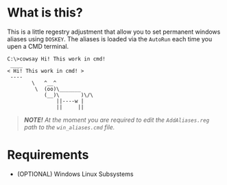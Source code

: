 # What is this?
This is a little regestry adjustment that allow you to set permanent windows aliases using `DOSKEY`.
The aliases is loaded via the `AutoRun` each time you upen a CMD terminal. 

```
C:\>cowsay Hi! This work in cmd!
 ____
< Hi! This work in cmd! >
 ----
        \   ^__^
         \  (oo)\_______
            (__)\       )\/\
                ||----w |
                ||     ||
```

> ***NOTE!** At the moment you are required to edit the `AddAliases.reg` path to the `win_aliases.cmd` file.*

# Requirements
- (OPTIONAL) Windows Linux Subsystems
